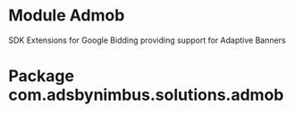 # Module Admob

SDK Extensions for Google Bidding providing support for Adaptive Banners

# Package com.adsbynimbus.solutions.admob
